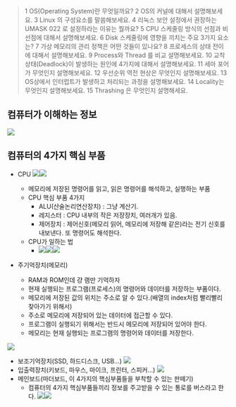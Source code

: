 > 1 OS(Operating System)란 무엇일까요?
2 OS의 커널에 대해서 설명해보세요.
3 Linux 의 구성요소를 말씀해보세요.
4 리눅스 보안 설정에서 권장하는 UMASK 022 로 설정하라는 이유는 뭘까요? 5 CPU 스케줄링 방식의 선점과 비선점에 대해서 설명해보세요.
6 Disk 스케줄링에 영향을 끼치는 주요 3가지 요소는? 7 가상 메모리의 관리 정책은 어떤 것들이 있나요?
8 프로세스의 상태 전이에 대해서 설명해보세요.
9 Process와 Thread 를 비교 설명해보세요.
10 교착상태(Deadlock)이 발생하는 원인에 4가지에 대해서 설명해보세요.
11 세마 포어가 무엇인지 설명해보세요.
12 우선순위 역전 현상은 무엇인지 설명해보세요.
13 OS상에서 인터럽트가 발생하고 처리되는 과정을 설명해보세요. 14 Locality는 무엇인지 설명해보세요.
15 Thrashing 은 무엇인지 설명해세요.


## 컴퓨터가 이해하는 정보
![](https://velog.velcdn.com/images/dev_kickbell/post/7d0ded06-15cc-4099-b6d1-c121b0f7886e/image.png)

## 컴퓨터의 4가지 핵심 부품
- CPU
![](https://velog.velcdn.com/images/dev_kickbell/post/c516bf02-a3b7-421e-b817-b3f0ae12aecf/image.png)![](https://velog.velcdn.com/images/dev_kickbell/post/eeaa975a-77fc-4e4c-9990-e1f230d98ec0/image.png)
	- 메모리에 저장된 명령어를 읽고, 읽은 명령어를 해석하고, 실행하는 부품
    - CPU 핵심 부품 4가지 
    	- ALU(산술논리연산장치) : 그냥 계산기.
        - 레지스터 : CPU 내부의 작은 저장장치, 여러개가 있음. 
        - 제어장치 : 제어신호(메모리 읽어, 메모리에 저장해 같은)라는 전기 신호를 내보낸다. 또 명령어도 해석한다. 
	- CPU가 일하는 법
    	- ![](https://velog.velcdn.com/images/dev_kickbell/post/5028e544-4908-43b0-97a9-c6f58e371b37/image.png)![](https://velog.velcdn.com/images/dev_kickbell/post/28e21789-b487-4a04-9fd8-76a39862f49f/image.png)![](https://velog.velcdn.com/images/dev_kickbell/post/68b68086-3e74-4cdf-a402-1bc71090fa37/image.png)



- 주기억장치(메모리)
	- RAM과 ROM인데 걍 램만 기억하자
    - 현재 실행되는 프로그램(프로세스)의 명령어와 데이터를 저장하는 부품이다. 
    - 메모리에 저장된 값의 위치는 주소로 알 수 있다.(배열의 index처럼 빨리빨리 찾아가기 위해서) 
    - 주소로 메모리에 저장되어 있는 데이터에 접근할 수 있다. 
    - 프로그램이 실행되기 위해서는 반드시 메모리에 저장되어 있어야 한다. 
    - 메모리는 현재 실행되는 프로그램의 명령어와 데이터를 저장한다. 

![](https://velog.velcdn.com/images/dev_kickbell/post/9c58c107-b67f-4d7b-a748-696208216614/image.png)
- 보조기억장치(SSD, 하드디스크, USB...)
![](https://velog.velcdn.com/images/dev_kickbell/post/604c308e-27ec-4c72-bdbb-9e9e2dcd03a5/image.png)
- 입출력장치(키보드, 마우스, 마이크, 프린터, 스피커...) 
![](https://velog.velcdn.com/images/dev_kickbell/post/8b6afc91-5359-4bd4-9659-2d179ed4e916/image.png)
- 메인보드(마더보드, 이 4가지의 핵심부품들을 부착할 수 있는 판떼기)
	- 컴퓨터의 4가지 핵심부품들끼리 정보를 주고받을 수 있는 통로를 버스라고 한다. 
![](https://velog.velcdn.com/images/dev_kickbell/post/fb56a163-b721-486c-b1df-26fda5031e6f/image.png)![](https://velog.velcdn.com/images/dev_kickbell/post/ff5f7e4c-8166-48ef-b610-45a04c25f8e8/image.png)



## 
## 
## 
## 
## 
## 
## 
## 
## 
## 
## 
## 
## 
## 
## 
## 
## 
## 
## 
## 
## 
## 
## 
## 
## 
## 
## 
## 
## 
## 
## 
## 
## 
## 
## 
## 
## 
## 
## 
## 
## 
## 
## 
## 
## 
## 
## 
## 
## 
## 
## 
## 
## 
## 
## 
## 
## 
## 
## 
## 
## 
## 
## 
## 
## 
## 
## 
## 
## 
## 
## 
## 
## 
## 
## 
## 
## 
## 
## 
## 
## 
## 
## 
## 
## 
## 
## 
## 
## 
## 
## 
## 
## 
## 
## 
## 
## 
## 
## 
## 
## 
## 
## 
## 
## 
## 
## 
## 
## 
## 
## 
## 
## 
## 
## 
## 
## 
## 
## 
## 
## 
## 
## 
## 
## 
## 
## 
## 
## 
## 
## 
## 
## 
## 
## 
## 
## 
## 
## 
## 
## 
## 
